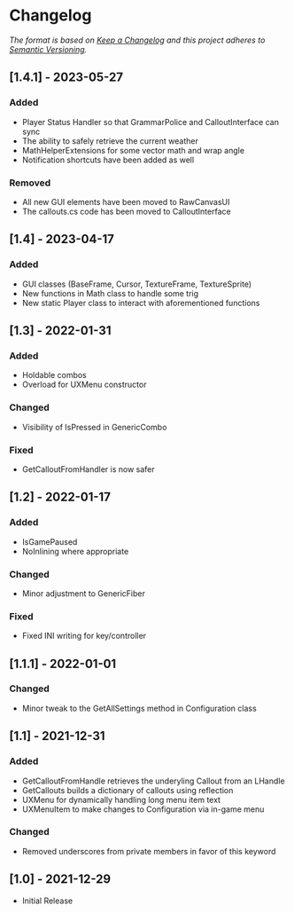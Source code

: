 # Changelog
_The format is based on [Keep a Changelog](http://keepachangelog.com/) and this project adheres to [Semantic Versioning](http://semver.org/)._

## [1.4.1] - 2023-05-27

### Added
- Player Status Handler so that GrammarPolice and CalloutInterface can sync
- The ability to safely retrieve the current weather
- MathHelperExtensions for some vector math and wrap angle
- Notification shortcuts have been added as well

### Removed
- All new GUI elements have been moved to RawCanvasUI
- The callouts.cs code has been moved to CalloutInterface

## [1.4] - 2023-04-17

### Added
- GUI classes (BaseFrame, Cursor, TextureFrame, TextureSprite)
- New functions in Math class to handle some trig
- New static Player class to interact with aforementioned functions

## [1.3] - 2022-01-31

### Added
- Holdable combos
- Overload for UXMenu constructor

### Changed
- Visibility of IsPressed in GenericCombo

### Fixed
- GetCalloutFromHandler is now safer

## [1.2] - 2022-01-17

### Added
- IsGamePaused
- NoInlining where appropriate

### Changed
- Minor adjustment to GenericFiber

### Fixed
- Fixed INI writing for key/controller

## [1.1.1] - 2022-01-01

### Changed
- Minor tweak to the GetAllSettings method in Configuration class

## [1.1] - 2021-12-31
### Added
- GetCalloutFromHandle retrieves the underyling Callout from an LHandle
- GetCallouts builds a dictionary of callouts using reflection
- UXMenu for dynamically handling long menu item text
- UXMenuItem to make changes to Configuration via in-game menu

### Changed
- Removed underscores from private members in favor of this keyword

## [1.0] - 2021-12-29
- Initial Release
